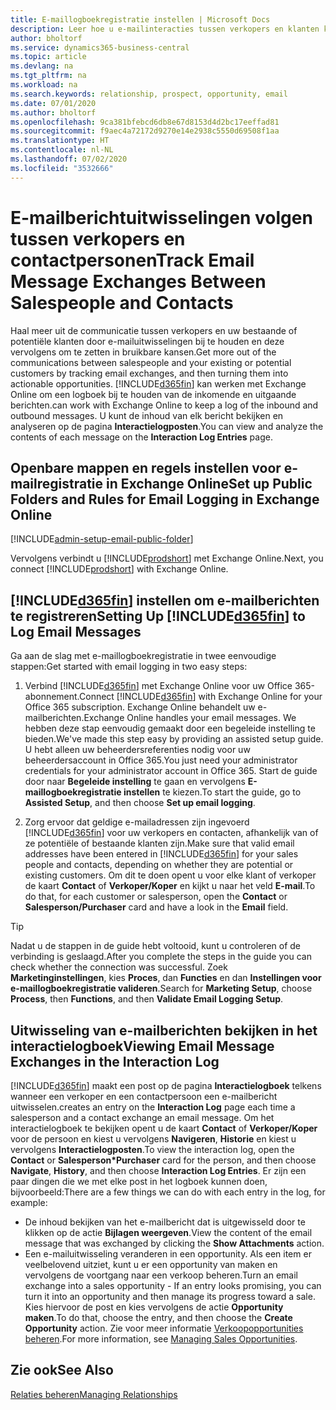 ```yaml
---
title: E-maillogboekregistratie instellen | Microsoft Docs
description: Leer hoe u e-mailinteracties tussen verkopers en klanten kunt omzetten in echte opportunities.
author: bholtorf
ms.service: dynamics365-business-central
ms.topic: article
ms.devlang: na
ms.tgt_pltfrm: na
ms.workload: na
ms.search.keywords: relationship, prospect, opportunity, email
ms.date: 07/01/2020
ms.author: bholtorf
ms.openlocfilehash: 9ca381bfebcd6db8e67d8153d4d2bc17eeffad81
ms.sourcegitcommit: f9aec4a72172d9270e14e2938c5550d69508f1aa
ms.translationtype: HT
ms.contentlocale: nl-NL
ms.lasthandoff: 07/02/2020
ms.locfileid: "3532666"
---
```

# <a name="track-email-message-exchanges-between-salespeople-and-contacts"></a><span data-ttu-id="e5010-103">E-mailberichtuitwisselingen volgen tussen verkopers en contactpersonen</span><span class="sxs-lookup"><span data-stu-id="e5010-103">Track Email Message Exchanges Between Salespeople and Contacts</span></span>

<span data-ttu-id="e5010-104">Haal meer uit de communicatie tussen verkopers en uw bestaande of potentiële klanten door e-mailuitwisselingen bij te houden en deze vervolgens om te zetten in bruikbare kansen.</span><span class="sxs-lookup"><span data-stu-id="e5010-104">Get more out of the communications between salespeople and your existing or potential customers by tracking email exchanges, and then turning them into actionable opportunities.</span></span> [!INCLUDE[d365fin](includes/d365fin_md.md)] <span data-ttu-id="e5010-105">kan werken met Exchange Online om een logboek bij te houden van de inkomende en uitgaande berichten.</span><span class="sxs-lookup"><span data-stu-id="e5010-105">can work with Exchange Online to keep a log of the inbound and outbound messages.</span></span> <span data-ttu-id="e5010-106">U kunt de inhoud van elk bericht bekijken en analyseren op de pagina **Interactielogposten**.</span><span class="sxs-lookup"><span data-stu-id="e5010-106">You can view and analyze the contents of each message on the **Interaction Log Entries** page.</span></span>

## <a name="set-up-public-folders-and-rules-for-email-logging-in-exchange-online"></a><span data-ttu-id="e5010-107">Openbare mappen en regels instellen voor e-mailregistratie in Exchange Online</span><span class="sxs-lookup"><span data-stu-id="e5010-107">Set up Public Folders and Rules for Email Logging in Exchange Online</span></span>

[!INCLUDE[admin-setup-email-public-folder](includes/admin-setup-email-public-folder.md)]

<span data-ttu-id="e5010-108">Vervolgens verbindt u [!INCLUDE[prodshort](includes/prodshort.md)] met Exchange Online.</span><span class="sxs-lookup"><span data-stu-id="e5010-108">Next, you connect [!INCLUDE[prodshort](includes/prodshort.md)] with Exchange Online.</span></span>

## <a name="setting-up-d365fin-to-log-email-messages"></a><span data-ttu-id="e5010-109">[!INCLUDE[d365fin](includes/d365fin_md.md)] instellen om e-mailberichten te registreren</span><span class="sxs-lookup"><span data-stu-id="e5010-109">Setting Up [!INCLUDE[d365fin](includes/d365fin_md.md)] to Log Email Messages</span></span>

<span data-ttu-id="e5010-110">Ga aan de slag met e-maillogboekregistratie in twee eenvoudige stappen:</span><span class="sxs-lookup"><span data-stu-id="e5010-110">Get started with email logging in two easy steps:</span></span>

1. <span data-ttu-id="e5010-111">Verbind [!INCLUDE[d365fin](includes/d365fin_md.md)] met Exchange Online voor uw Office 365-abonnement.</span><span class="sxs-lookup"><span data-stu-id="e5010-111">Connect [!INCLUDE[d365fin](includes/d365fin_md.md)] with Exchange Online for your Office 365 subscription.</span></span> <span data-ttu-id="e5010-112">Exchange Online behandelt uw e-mailberichten.</span><span class="sxs-lookup"><span data-stu-id="e5010-112">Exchange Online handles your email messages.</span></span> <span data-ttu-id="e5010-113">We hebben deze stap eenvoudig gemaakt door een begeleide instelling te bieden.</span><span class="sxs-lookup"><span data-stu-id="e5010-113">We've made this step easy by providing an assisted setup guide.</span></span> <span data-ttu-id="e5010-114">U hebt alleen uw beheerdersreferenties nodig voor uw beheerdersaccount in Office 365.</span><span class="sxs-lookup"><span data-stu-id="e5010-114">You just need your administrator credentials for your administrator account in Office 365.</span></span> <span data-ttu-id="e5010-115">Start de guide door naar **Begeleide instelling** te gaan en vervolgens **E-maillogboekregistratie instellen** te kiezen.</span><span class="sxs-lookup"><span data-stu-id="e5010-115">To start the guide, go to **Assisted Setup**, and then choose **Set up email logging**.</span></span>  

2. <span data-ttu-id="e5010-116">Zorg ervoor dat geldige e-mailadressen zijn ingevoerd [!INCLUDE[d365fin](includes/d365fin_md.md)] voor uw verkopers en contacten, afhankelijk van of ze potentiële of bestaande klanten zijn.</span><span class="sxs-lookup"><span data-stu-id="e5010-116">Make sure that valid email addresses have been entered in [!INCLUDE[d365fin](includes/d365fin_md.md)] for your sales people and contacts, depending on whether they are potential or existing customers.</span></span> <span data-ttu-id="e5010-117">Om dit te doen opent u voor elke klant of verkoper de kaart **Contact** of **Verkoper/Koper** en kijkt u naar het veld **E-mail**.</span><span class="sxs-lookup"><span data-stu-id="e5010-117">To do that, for each customer or salesperson, open the **Contact** or **Salesperson/Purchaser** card and have a look in the **Email** field.</span></span>

> [!Tip]
> <span data-ttu-id="e5010-118">Nadat u de stappen in de guide hebt voltooid, kunt u controleren of de verbinding is geslaagd.</span><span class="sxs-lookup"><span data-stu-id="e5010-118">After you complete the steps in the guide you can check whether the connection was successful.</span></span> <span data-ttu-id="e5010-119">Zoek **Marketinginstellingen**, kies **Proces**, dan **Functies** en dan **Instellingen voor e-maillogboekregistratie valideren**.</span><span class="sxs-lookup"><span data-stu-id="e5010-119">Search for **Marketing Setup**, choose **Process**, then **Functions**, and then **Validate Email Logging Setup**.</span></span>

## <a name="viewing-email-message-exchanges-in-the-interaction-log"></a><span data-ttu-id="e5010-120">Uitwisseling van e-mailberichten bekijken in het interactielogboek</span><span class="sxs-lookup"><span data-stu-id="e5010-120">Viewing Email Message Exchanges in the Interaction Log</span></span>

[!INCLUDE[d365fin](includes/d365fin_md.md)] <span data-ttu-id="e5010-121">maakt een post op de pagina **Interactielogboek** telkens wanneer een verkoper en een contactpersoon een e-mailbericht uitwisselen.</span><span class="sxs-lookup"><span data-stu-id="e5010-121">creates an entry on the **Interaction Log** page each time a salesperson and a contact exchange an email message.</span></span> <span data-ttu-id="e5010-122">Om het interactielogboek te bekijken opent u de kaart **Contact** of **Verkoper/Koper** voor de persoon en kiest u vervolgens **Navigeren**, **Historie** en kiest u vervolgens **Interactielogposten**.</span><span class="sxs-lookup"><span data-stu-id="e5010-122">To view the interaction log, open the **Contact** or **Salesperson\*Purchaser** card for the person, and then choose **Navigate**, **History**, and then choose **Interaction Log Entries**.</span></span> <span data-ttu-id="e5010-123">Er zijn een paar dingen die we met elke post in het logboek kunnen doen, bijvoorbeeld:</span><span class="sxs-lookup"><span data-stu-id="e5010-123">There are a few things we can do with each entry in the log, for example:</span></span>

- <span data-ttu-id="e5010-124">De inhoud bekijken van het e-mailbericht dat is uitgewisseld door te klikken op de actie **Bijlagen weergeven**.</span><span class="sxs-lookup"><span data-stu-id="e5010-124">View the content of the email message that was exchanged by clicking the **Show Attachments** action.</span></span>
- <span data-ttu-id="e5010-125">Een e-mailuitwisseling veranderen in een opportunity. Als een item er veelbelovend uitziet, kunt u er een opportunity van maken en vervolgens de voortgang naar een verkoop beheren.</span><span class="sxs-lookup"><span data-stu-id="e5010-125">Turn an email exchange into a sales opportunity - If an entry looks promising, you can turn it into an opportunity and then manage its progress toward a sale.</span></span> <span data-ttu-id="e5010-126">Kies hiervoor de post en kies vervolgens de actie **Opportunity maken**.</span><span class="sxs-lookup"><span data-stu-id="e5010-126">To do that, choose the entry, and then choose the **Create Opportunity** action.</span></span> <span data-ttu-id="e5010-127">Zie voor meer informatie [Verkoopopportunities beheren](marketing-manage-sales-opportunities.md).</span><span class="sxs-lookup"><span data-stu-id="e5010-127">For more information, see [Managing Sales Opportunities](marketing-manage-sales-opportunities.md).</span></span>

## <a name="see-also"></a><span data-ttu-id="e5010-128">Zie ook</span><span class="sxs-lookup"><span data-stu-id="e5010-128">See Also</span></span>
[<span data-ttu-id="e5010-129">Relaties beheren</span><span class="sxs-lookup"><span data-stu-id="e5010-129">Managing Relationships</span></span>](marketing-relationship-management.md)

